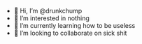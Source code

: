 - 👋 Hi, I’m @drunkchump
- 👀 I’m interested in nothing
- 🌱 I’m currently learning how to be useless
- 💞️ I’m looking to collaborate on sick shit

<!---
drunkchump/drunkchump is a ✨ special ✨ repository because its `README.md` (this file) appears on your GitHub profile.
You can click the Preview link to take a look at your changes.
--->
